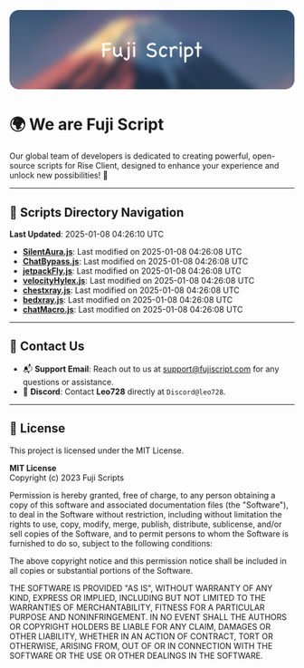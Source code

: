 ![Banner](.github/b.webp)

# 🌍 **We are Fuji Script**

Our global team of developers is dedicated to creating powerful, open-source scripts for Rise Client, designed to enhance your experience and unlock new possibilities! 🌟

---
<!-- SCRIPTS_NAVIGATION_START -->
## 📂 **Scripts Directory Navigation**

**Last Updated**: 2025-01-08 04:26:10 UTC

- **[SilentAura.js](scripts/SilentAura.js)**: Last modified on 2025-01-08 04:26:08 UTC
- **[ChatBypass.js](scripts/ChatBypass.js)**: Last modified on 2025-01-08 04:26:08 UTC
- **[jetpackFly.js](scripts/jetpackFly.js)**: Last modified on 2025-01-08 04:26:08 UTC
- **[velocityHylex.js](scripts/velocityHylex.js)**: Last modified on 2025-01-08 04:26:08 UTC
- **[chestxray.js](scripts/chestxray.js)**: Last modified on 2025-01-08 04:26:08 UTC
- **[bedxray.js](scripts/bedxray.js)**: Last modified on 2025-01-08 04:26:08 UTC
- **[chatMacro.js](scripts/chatMacro.js)**: Last modified on 2025-01-08 04:26:08 UTC

<!-- SCRIPTS_NAVIGATION_END -->

---

## 💬 **Contact Us**  
- 📬 **Support Email**: Reach out to us at [support@fujiscript.com](mailto:support@fujiscript.com) for any questions or assistance.  
- 💬 **Discord**: Contact **Leo728** directly at `Discord@leo728`.

---

## 📜 **License**

This project is licensed under the MIT License.  

**MIT License**  
Copyright (c) 2023 Fuji Scripts  

Permission is hereby granted, free of charge, to any person obtaining a copy of this software and associated documentation files (the "Software"), to deal in the Software without restriction, including without limitation the rights to use, copy, modify, merge, publish, distribute, sublicense, and/or sell copies of the Software, and to permit persons to whom the Software is furnished to do so, subject to the following conditions:  

The above copyright notice and this permission notice shall be included in all copies or substantial portions of the Software.  

THE SOFTWARE IS PROVIDED "AS IS", WITHOUT WARRANTY OF ANY KIND, EXPRESS OR IMPLIED, INCLUDING BUT NOT LIMITED TO THE WARRANTIES OF MERCHANTABILITY, FITNESS FOR A PARTICULAR PURPOSE AND NONINFRINGEMENT. IN NO EVENT SHALL THE AUTHORS OR COPYRIGHT HOLDERS BE LIABLE FOR ANY CLAIM, DAMAGES OR OTHER LIABILITY, WHETHER IN AN ACTION OF CONTRACT, TORT OR OTHERWISE, ARISING FROM, OUT OF OR IN CONNECTION WITH THE SOFTWARE OR THE USE OR OTHER DEALINGS IN THE SOFTWARE.  

